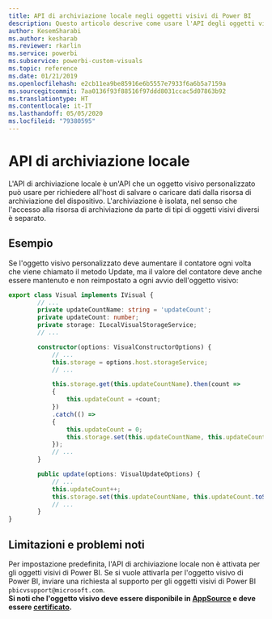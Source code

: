 ```yaml
---
title: API di archiviazione locale negli oggetti visivi di Power BI
description: Questo articolo descrive come usare l'API degli oggetti visivi di Power BI per ottenere l'accesso alla risorsa di archiviazione locale del browser
author: KesemSharabi
ms.author: kesharab
ms.reviewer: rkarlin
ms.service: powerbi
ms.subservice: powerbi-custom-visuals
ms.topic: reference
ms.date: 01/21/2019
ms.openlocfilehash: e2cb11ea9be85916e6b5557e7933f6a6b5a7159a
ms.sourcegitcommit: 7aa0136f93f88516f97ddd8031ccac5d07863b92
ms.translationtype: HT
ms.contentlocale: it-IT
ms.lasthandoff: 05/05/2020
ms.locfileid: "79380595"
---
```

# <a name="local-storage-api"></a>API di archiviazione locale

L'API di archiviazione locale è un'API che un oggetto visivo personalizzato può usare per richiedere all'host di salvare o caricare dati dalla risorsa di archiviazione del dispositivo. L'archiviazione è isolata, nel senso che l'accesso alla risorsa di archiviazione da parte di tipi di oggetti visivi diversi è separato.

## <a name="sample"></a>Esempio

Se l'oggetto visivo personalizzato deve aumentare il contatore ogni volta che viene chiamato il metodo Update, ma il valore del contatore deve anche essere mantenuto e non reimpostato a ogni avvio dell'oggetto visivo:

```typescript
export class Visual implements IVisual {
        // ...
        private updateCountName: string = 'updateCount';
        private updateCount: number;
        private storage: ILocalVisualStorageService;
        // ...

        constructor(options: VisualConstructorOptions) {
            // ...
            this.storage = options.host.storageService;
            // ...

            this.storage.get(this.updateCountName).then(count =>
            {
                this.updateCount = +count;
            })
            .catch(() =>
            {
                this.updateCount = 0;
                this.storage.set(this.updateCountName, this.updateCount.toString());
            });
            // ...
        }

        public update(options: VisualUpdateOptions) {
            // ...
            this.updateCount++;
            this.storage.set(this.updateCountName, this.updateCount.toString());
            // ...
        }
}
```

## <a name="known-limitations-and-issues"></a>Limitazioni e problemi noti

Per impostazione predefinita, l'API di archiviazione locale non è attivata per gli oggetti visivi di Power BI. Se si vuole attivarla per l'oggetto visivo di Power BI, inviare una richiesta al supporto per gli oggetti visivi di Power BI `pbicvsupport@microsoft.com`.  
**Si noti che l'oggetto visivo deve essere disponibile in [AppSource](https://appsource.microsoft.com/en-us/marketplace/apps?product=power-bi-visuals) e deve essere [certificato](https://powerbi.microsoft.com/en-us/documentation/powerbi-custom-visuals-certified/).**

